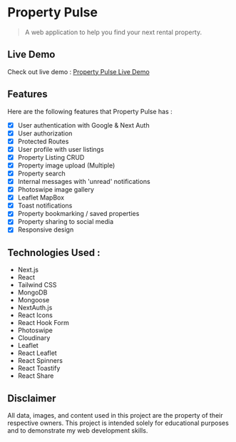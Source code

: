 # Property Pulse

> A web application to help you find your next rental property.

## Live Demo

Check out live demo : [Property Pulse Live Demo](https://property-pulse-eight-beryl.vercel.app)

## Features

Here are the following features that Property Pulse has :

- [x] User authentication with Google & Next Auth
- [x] User authorization
- [x] Protected Routes
- [x] User profile with user listings
- [x] Property Listing CRUD
- [x] Property image upload (Multiple)
- [x] Property search
- [x] Internal messages with 'unread' notifications
- [x] Photoswipe image gallery
- [x] Leaflet MapBox
- [x] Toast notifications
- [x] Property bookmarking / saved properties
- [x] Property sharing to social media
- [x] Responsive design

## Technologies Used :

- Next.js
- React
- Tailwind CSS
- MongoDB
- Mongoose
- NextAuth.js
- React Icons
- React Hook Form
- Photoswipe
- Cloudinary
- Leaflet
- React Leaflet
- React Spinners
- React Toastify
- React Share

## Disclaimer

All data, images, and content used in this project are the property of their respective owners. This project is intended solely for educational purposes and to demonstrate my web development skills.
